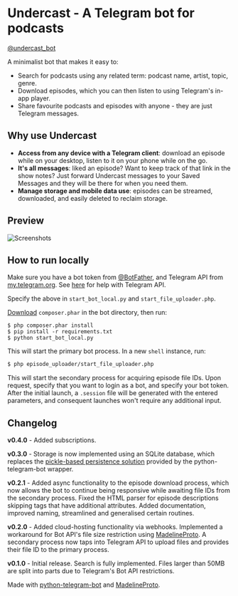 # Undercast - A Telegram bot for podcasts

[@undercast_bot](https://t.me/undercast_bot)

A minimalist bot that makes it easy to:

- Search for podcasts using any related term: podcast name, artist, topic, genre.
- Download episodes, which you can then listen to using Telegram's in-app player.
- Share favourite podcasts and episodes with anyone - they are just Telegram messages.

## Why use Undercast

- __Access from any device with a Telegram client__: download an episode while on your desktop, listen to it on your phone while on the go.
- __It's all messages__: liked an episode? Want to keep track of that link in the show notes? Just forward Undercast messages to your Saved Messages and they will be there for when you need them.
- __Manage storage and mobile data use__: episodes can be streamed, downloaded, and easily deleted to reclaim storage.

## Preview

![Screenshots](https://i.imgur.com/fTEoYgT.jpg)

## How to run locally

Make sure you have a bot token from [@BotFather](https://t.me/BotFather), and Telegram API from [my.telegram.org](https://my.telegram.org/). See [here](https://docs.madelineproto.xyz/docs/LOGIN.html#getting-permission-to-use-the-telegram-api) for help with Telegram API.

Specify the above in `start_bot_local.py` and `start_file_uploader.php`.

[Download](https://getcomposer.org/doc/00-intro.md#locally) `composer.phar` in the bot directory, then run:

```console
$ php composer.phar install
$ pip install -r requirements.txt
$ python start_bot_local.py
```

This will start the primary bot process. In a new `shell` instance, run:

```bash
$ php episode_uploader/start_file_uploader.php
```

This will start the secondary process for acquiring episode file IDs. Upon request, specify that you want to login as a bot, and specify your bot token. After the initial launch, a `.session` file will be generated with the entered parameters, and consequent launches won't require any additional input.

## Changelog

__v0.4.0__ - Added subscriptions.

__v0.3.0__ - Storage is now implemented using an SQLite database, which replaces the [pickle-based persistence solution](https://github.com/python-telegram-bot/python-telegram-bot/wiki/Storing-bot%2C-user-and-chat-related-data) provided by the python-telegram-bot wrapper.

__v0.2.1__ - Added async functionality to the episode download process, which now allows the bot to continue being responsive while awaiting file IDs from the secondary process. Fixed the HTML parser for episode descriptions skipping tags that have additional attributes. Added documentation, improved naming, streamlined and generalised certain routines.

__v0.2.0__ - Added cloud-hosting functionality via webhooks. Implemented a workaround for Bot API's file size restriction using [MadelineProto](https://github.com/danog/MadelineProto). A secondary process now taps into Telegram API to upload files and provides their file ID to the primary process.

__v0.1.0__ - Initial release. Search is fully implemented. Files larger than 50MB are split into parts due to Telegram's Bot API restrictions.

Made with [python-telegram-bot](https://github.com/python-telegram-bot/python-telegram-bot) and [MadelineProto](https://github.com/danog/MadelineProto).
